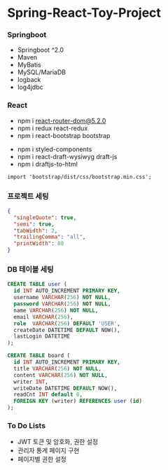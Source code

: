 # Spring-React-Toy-Project

### Springboot

- Springboot ^2.0
- Maven
- MyBatis
- MySQL/MariaDB
- logback
- log4jdbc
<!--
- Security
- OAuth2
  -->

### React

- npm i react-router-dom@5.2.0
- npm i redux react-redux
- npm i react-bootstrap bootstrap
<!--
- npm i react-summernote
- npm i jquery
  -->
- npm i styled-components
- npm i react-draft-wysiwyg draft-js
- npm i draftjs-to-html

```txt
import 'bootstrap/dist/css/bootstrap.min.css';
```

### 프로젝트 세팅

```json
{
  "singleQuote": true,
  "semi": true,
  "tabWidth": 2,
  "trailingComma": "all",
  "printWidth": 80
}
```

### DB 테이블 세팅

```sql
CREATE TABLE user (
  id INT AUTO_INCREMENT PRIMARY KEY,
  username VARCHAR(256) NOT NULL,
  password VARCHAR(256) NOT NULL,
  name VARCHAR(256) NOT NULL,
  email VARCHAR(256),
  role  VARCHAR(256) DEFAULT 'USER',
  createDate DATETIME DEFAULT NOW(),
  lastLogin DATETIME
);

CREATE TABLE board (
  id INT AUTO_INCREMENT PRIMARY KEY,
  title VARCHAR(256) NOT NULL,
  content VARCHAR(256) NOT NULL,
  writer INT,
  writeDate DATETIME DEFAULT NOW(),
  readCnt INT default 0,
  FOREIGN KEY (writer) REFERENCES user (id)
);
```

### To Do Lists

- JWT 토큰 및 암호화, 권한 설정
- 관리자 통계 페이지 구현
- 페이지별 권한 설정
